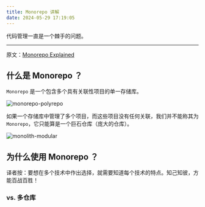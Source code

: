 ```yaml
---
title: Monorepo 讲解
date: 2024-05-29 17:19:05
---
```


代码管理一直是一个棘手的问题。

---

原文：[Monorepo Explained](https://monorepo.tools/)

## 什么是 Monorepo ？

`Monorepo` 是一个包含多个具有关联性项目的单一存储库。

![monorepo-polyrepo](https://monorepo.tools/images/monorepo-polyrepo.svg)

如果一个存储库中管理了多个项目，而这些项目没有任何关联，我们并不能称其为 `Monorepo`，它只能算是一个巨石仓库（庞大的仓库）。

![monolith-modular](https://monorepo.tools/images/monolith-modular.svg)

## 为什么使用 Monorepo ？

译者按：要想在多个技术中作出选择，就需要知道每个技术的特点。知己知彼，方能百战百胜！

### vs. 多仓库